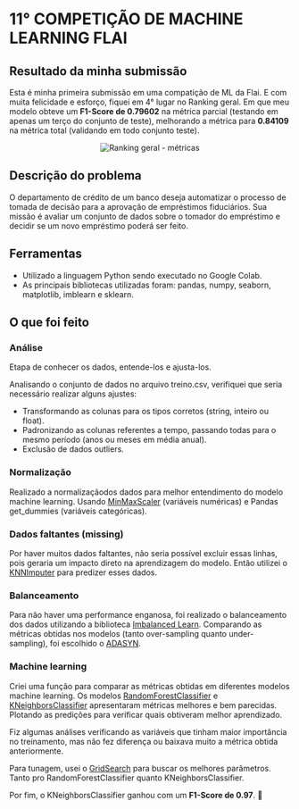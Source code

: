 # 11° COMPETIÇÃO DE MACHINE LEARNING FLAI

## Resultado da minha submissão
Esta é minha primeira submissão em uma compatição de ML da Flai. E com muita felicidade e esforço, fiquei em 4° lugar no Ranking geral. Em que meu modelo obteve um **F1-Score de 0.79602** na métrica parcial (testando em apenas um terço do conjunto de teste), melhorando a métrica para **0.84109** na métrica total (validando em todo conjunto teste).

<div align="center">
  
![Ranking geral - métricas](https://github.com/EvelyneBomfim/Challenge-Aprovacao_de_emprestimo/assets/89544488/141919c7-9c9a-400d-8db6-a6a22b13703b)
  
</div>

## Descrição do problema 
O departamento de crédito de um banco deseja automatizar o processo de tomada de decisão para a aprovação de empréstimos fiduciários. Sua missão é avaliar um conjunto de dados sobre o tomador do empréstimo e decidir se um novo empréstimo poderá ser feito.

## Ferramentas
- Utilizado a linguagem Python sendo executado no Google Colab.
- As principais bibliotecas utilizadas foram: pandas, numpy, seaborn, matplotlib, imblearn e sklearn.

## O que foi feito

### Análise
Etapa de conhecer os dados, entende-los e ajusta-los.

Analisando o conjunto de dados no arquivo treino.csv, verifiquei que seria necessário realizar alguns ajustes:
- Transformando as colunas para os tipos corretos (string, inteiro ou float).
- Padronizando as colunas referentes a tempo, passando todas para o mesmo período (anos ou meses em média anual).
- Exclusão de dados outliers.

### Normalização
Realizado a normalizaçãodos dados para melhor entendimento do modelo machine learning. Usando [MinMaxScaler](https://scikit-learn.org/stable/modules/generated/sklearn.preprocessing.MinMaxScaler.html) (variáveis numéricas) e Pandas get_dummies (variáveis categóricas).

### Dados faltantes (missing)
Por haver muitos dados faltantes, não seria possível excluir essas linhas, pois geraria um impacto direto na aprendizagem do modelo. Então utilizei o [KNNImputer](https://scikit-learn.org/stable/modules/generated/sklearn.impute.KNNImputer.html) para predizer esses dados.

### Balanceamento
Para não haver uma performance enganosa, foi realizado o balanceamento dos dados utilizando a biblioteca [Imbalanced Learn](https://imbalanced-learn.org/stable/user_guide.html#user-guide). Comparando as métricas obtidas nos modelos (tanto over-sampling quanto under-sampling), foi escolhido o [ADASYN](https://imbalanced-learn.org/stable/references/generated/imblearn.over_sampling.ADASYN.html#imblearn.over_sampling.ADASYN).

### Machine learning
Criei uma função para comparar as métricas obtidas em diferentes modelos machine learning. Os modelos [RandomForestClassifier](https://scikit-learn.org/stable/modules/generated/sklearn.ensemble.RandomForestClassifier.html) e [KNeighborsClassifier](https://scikit-learn.org/stable/modules/generated/sklearn.neighbors.KNeighborsClassifier.html) apresentaram métricas melhores e bem parecidas. Plotando as predições para verificar quais obtiveram melhor aprendizado.

Fiz algumas análises verificando as variáveis que tinham maior importância no treinamento, mas não fez diferença ou baixava muito a métrica obtida anteriormente.

Para tunagem, usei o [GridSearch](https://scikit-learn.org/stable/modules/generated/sklearn.model_selection.GridSearchCV.html) para buscar os melhores parâmetros. Tanto pro RandomForestClassifier quanto KNeighborsClassifier.

Por fim, o KNeighborsClassifier ganhou com um **F1-Score de 0.97**. :tada:
